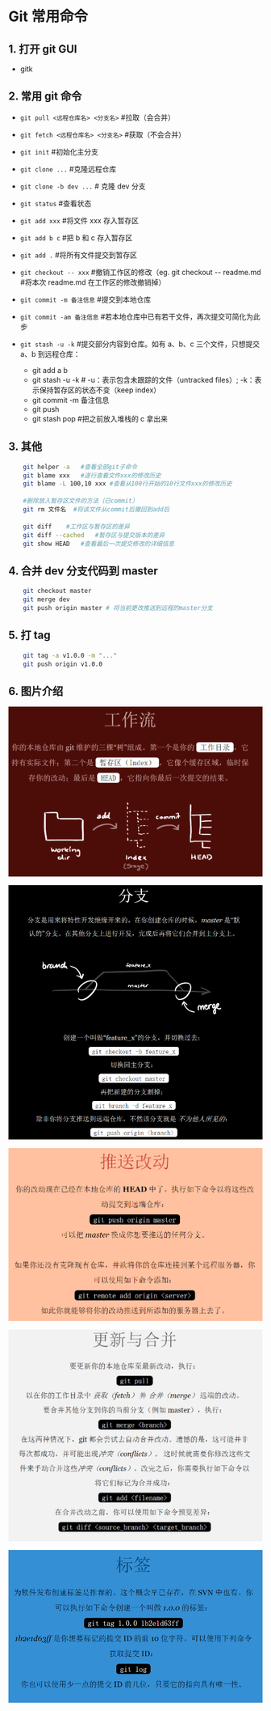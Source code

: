 # Git 常用命令

## 1. 打开 git GUI

- gitk

## 2. 常用 git 命令

- `git pull <远程仓库名> <分支名>` #拉取（会合并）
- `git fetch <远程仓库名> <分支名>` #获取（不会合并）

- `git init` #初始化主分支
- `git clone ...` #克隆远程仓库
- `git clone -b dev ...` # 克隆 dev 分支
- `git status` #查看状态
- `git add xxx` #将文件 xxx 存入暂存区
- `git add b c` #把 b 和 c 存入暂存区
- `git add .` #将所有文件提交到暂存区
- `git checkout -- xxx` #撤销工作区的修改（eg. git checkout -- readme.md #将本次 readme.md 在工作区的修改撤销掉）
- `git commit -m 备注信息` #提交到本地仓库
- `git commit -am 备注信息` #若本地仓库中已有若干文件，再次提交可简化为此步
- `git stash -u -k` #提交部分内容到仓库。如有 a、b、c 三个文件，只想提交 a、b 到远程仓库：
  - git add a b
  - git stash -u -k # -u‌：表示包含未跟踪的文件（untracked files）; -k‌：表示保持暂存区的状态不变（keep index）
  - git commit -m 备注信息
  - git push
  - git stash pop #把之前放入堆栈的 c 拿出来

## 3. 其他

```bash
	git helper -a	#查看全部git子命令
	git blame xxx	#逐行查看文件xxx的修改历史
	git blame -L 100,10 xxx	#查看从100行开始的10行文件xxx的修改历史

	#删除放入暂存区文件的方法（已commit）
	git rm 文件名	#将该文件从commit后撤回到add后

	git diff	#工作区与暂存区的差异
	git diff --cached	#暂存区与提交版本的差异
	git show HEAD	#查看最后一次提交修改的详细信息

```

## 4. 合并 dev 分支代码到 master

```bash
	git checkout master
	git merge dev
	git push origin master # 将当前更改推送到远程的master分支

```

## 5. 打 tag

```bash
	git tag -a v1.0.0 -m "..."
	git push origin v1.0.0
```

## 6. 图片介绍

![git工作流](./image/git工作流.png)

![git_branch](./image/git_branch.png)

![git推送改动](./image/git推送改动.png)

![git更新与合并](./image/git更新与合并.png)

![git_tag](./image/git_tag.png)
